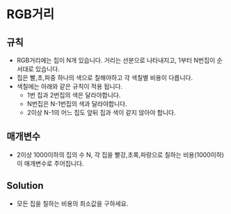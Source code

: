 RGB거리
===
## 규칙
+ RGB거리에는 집이 N개 있습니다. 거리는 선분으로 나타내지고, 1부터 N번집이 순서대로 있습니다.
+ 집은 빨,초,파중 하나의 색으로 칠해야하고 각 색칠별 비용이 다릅니다.
+ 색칠에는 아래와 같은 규칙이 적용 됩니다.
    + 1번 집과 2번집의 색은 달라야합니다.
    + N번집은 N-1번집의 색과 달라야합니다.
    + 2이상 N-1의 어느 집도 앞뒤 집과 색이 같지 않아야 합니다.
## 매개변수
+ 2이상 1000이하의 집의 수 N, 각 집을 빨강,초록,파랑으로 칠하는 비용(1000이하)이 매개변수로 주어집니다.
## Solution
+ 모든 집을 칠하는 비용의 최소값을 구하세요.
